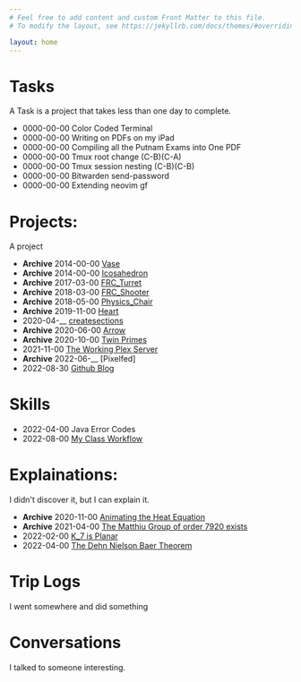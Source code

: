 ```yaml
---
# Feel free to add content and custom Front Matter to this file.
# To modify the layout, see https://jekyllrb.com/docs/themes/#overriding-theme-defaults

layout: home
---
```


# Tasks
A Task is a project that takes less than one day to complete.
- 0000-00-00 Color Coded Terminal
- 0000-00-00 Writing on PDFs on my iPad
- 0000-00-00 Compiling all the Putnam Exams into One PDF
- 0000-00-00 Tmux root change (C-B)(C-A)
- 0000-00-00 Tmux session nesting (C-B)(C-B)
- 0000-00-00 Bitwarden send-password
- 0000-00-00 Extending neovim gf

# Projects:
A project
- __Archive__ 2014-00-00  [Vase](./Projects/Vase.md)
- __Archive__ 2014-00-00  [Icosahedron](./Projects/Icosahedron.md)
- __Archive__ 2017-03-00  [FRC_Turret](./Projects/FRC_Turret.md)
- __Archive__ 2018-03-00  [FRC_Shooter](./Projects/FRC_Shooter.md)
- __Archive__ 2018-05-00  [Physics_Chair](./Projects/Physics_Chair.md)
- __Archive__ 2019-11-00  [Heart](./Projects/Heart.md)
- 2020-04-__  [createsections](./Projects/createsections.md)
- __Archive__ 2020-06-00  [Arrow](./Projects/Arrow.md)
- __Archive__ 2020-10-00  [Twin Primes](./Projects/Twin_Primes.md)
- 2021-11-00  [The Working Plex Server](./Projects/Plex_Server.md)
- __Archive__ 2022-06-__  [Pixelfed]
- 2022-08-30  [Github Blog](./Projects/Github_Blog.md)
# Skills
- 2022-04-00  Java Error Codes
- 2022-08-00  [My Class Workflow](./Skills/My_Class_Workflow.md)

# Explainations:
I didn't discover it, but I can explain it. 
- __Archive__ 2020-11-00  [Animating the Heat Equation](./Explainations/Heat_Animation.md)
- __Archive__ 2021-04-00  [The Matthiu Group of order 7920 exists](./Explainations/7920.md)
- 2022-02-00  [K_7 is Planar](./Explainations/K7.md)
- 2022-04-00  [The Dehn Nielson Baer Theorem](./Explainations/DNB.md)

# Trip Logs
I went somewhere and did something

# Conversations
I talked to someone interesting.

